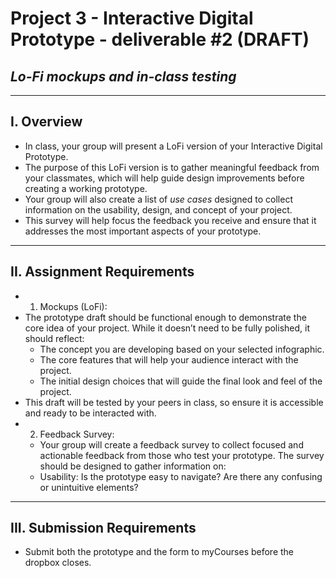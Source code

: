 # Project 3 - Interactive Digital Prototype - deliverable #2 (DRAFT)
## *Lo-Fi mockups and in-class testing*

---

## I. Overview
- In class, your group will present a LoFi version of your Interactive Digital Prototype.
- The purpose of this LoFi version is to gather meaningful feedback from your classmates, which will help guide design improvements before creating a working prototype.
- Your group will also create a list of *use cases* designed to collect information on the usability, design, and concept of your project.
- This survey will help focus the feedback you receive and ensure that it addresses the most important aspects of your prototype.

---

## II. Assignment Requirements
- 1. Mockups (LoFi):
- The prototype draft should be functional enough to demonstrate the core idea of your project. While it doesn’t need to be fully polished, it should reflect:
  - The concept you are developing based on your selected infographic.
  - The core features that will help your audience interact with the project.
  - The initial design choices that will guide the final look and feel of the project.
- This draft will be tested by your peers in class, so ensure it is accessible and ready to be interacted with.
- 2. Feedback Survey:
  - Your group will create a feedback survey to collect focused and actionable feedback from those who test your prototype. The survey should be designed to gather information on:
  - Usability: Is the prototype easy to navigate? Are there any confusing or unintuitive elements? 

---

## III. Submission Requirements

- Submit both the prototype and the form to myCourses before the dropbox closes.
